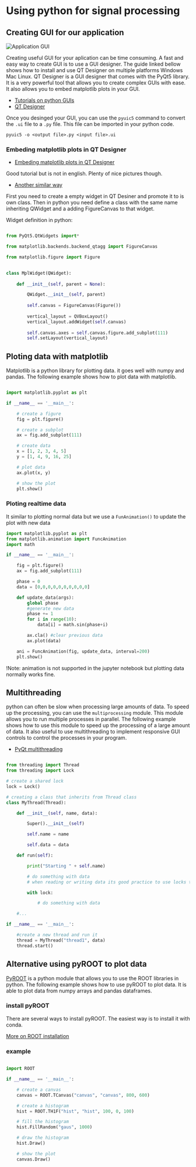 # Using python for signal processing


## Creating GUI for our application

![Application GUI](../img/ploting_data_wowo.png)

Creating useful GUI for your aplication can be time consuming. A fast and easy way to create GUI is to use a GUI designer. The guide linked bellow shows how to install and use QT Designer on multiple platforms Windows Mac Linux. QT Designer is a GUI designer that comes with the PyQt5 library. It is a very powerful tool that allows you to create complex GUIs with ease. It also allows you to embed matplotlib plots in your GUI.

- [Tutorials on python GUIs](https://www.pythonguis.com/pyqt5/)
- [QT Designer](https://realpython.com/qt-designer-python/#getting-started-with-qt-designer)

Once you desinged your GUI, you can use the `pyuic5` command to convert the `.ui` file to a `.py` file. This file can be imported in your python code.

```pyuic5 -o <output file>.py <input file>.ui```

### Embeding matplotlib plots in QT Designer

- [Embeding matplotlib plots in QT Designer](https://matplotlib.org/stable/gallery/user_interfaces/embedding_in_qt_sgskip.html)

Good tutorial but is not in english. Plenty of nice pictures though.
- [Another similar way](https://yapayzekalabs.blogspot.com/2018/11/pyqt5-gui-qt-designer-matplotlib.html)

First you need to create a empty widget in QT Desiner and promote it to is own class. Then in python you need define a class with the same name inheriting QWidget and a adding FigureCanvas to that widget.

Widget definition in python:

```python

from PyQt5.QtWidgets import*

from matplotlib.backends.backend_qtagg import FigureCanvas

from matplotlib.figure import Figure

    
class MplWidget(QWidget):
    
    def __init__(self, parent = None):

        QWidget.__init__(self, parent)
        
        self.canvas = FigureCanvas(Figure())
        
        vertical_layout = QVBoxLayout()
        vertical_layout.addWidget(self.canvas)
        
        self.canvas.axes = self.canvas.figure.add_subplot(111)
        self.setLayout(vertical_layout)

```

## Ploting data with matplotlib

Matplotlib is a python library for plotting data. it goes well with numpy and pandas. The following example shows how to plot data with matplotlib.

```python

import matplotlib.pyplot as plt

if __name__ == '__main__':

    # create a figure
    fig = plt.figure()

    # create a subplot
    ax = fig.add_subplot(111)

    # create data
    x = [1, 2, 3, 4, 5]
    y = [1, 4, 9, 16, 25]

    # plot data
    ax.plot(x, y)

    # show the plot
    plt.show()

```
### Ploting realtime data

It similar to plotting normal data but we use a `FunAnimation()` to update the plot with new data

```python
import matplotlib.pyplot as plt
from matplotlib.animation import FuncAnimation
import math

if __name__ == '__main__':

    fig = plt.figure()
    ax = fig.add_subplot(111)

    phase = 0
    data = [0,0,0,0,0,0,0,0,0,0]

    def update_data(args):
        global phase
        #generate new data
        phase += 1
        for i in range(10):
            data[i] = math.sin(phase+i)

        ax.cla() #clear previous data
        ax.plot(data)

    ani = FuncAnimation(fig, update_data, interval=200)
    plt.show()
```

!Note: animation is not supported in the jupyter notebook but plotting data normally works fine.

## Multithreading

python can often be slow when processing large amounts of data. To speed up the processing, you can use the `multiprocessing` module. This module allows you to run multiple processes in parallel. The following example shows how to use this module to speed up the processing of a large amount of data. It also useful to use multithreading to implement responsive GUI controls to control the processes in your program.

- [PyQt multithreading](https://www.pythonguis.com/tutorials/multithreading-pyqt-applications-qthreadpool/)

```python

from threading import Thread
from threading import Lock

# create a shared lock
lock = Lock()

# creating a class that inherits from Thread class
class MyThread(Thread):

    def __init__(self, name, data):

        Super().__init__(self)

        self.name = name

        self.data = data

    def run(self):

        print("Starting " + self.name)

        # do something with data
        # when reading or writing data its good practice to use locks to prevent data corruption when entering and exiting the critical section

        with lock:

            # do something with data

    #...

if __name__ == '__main__':

    #create a new thread and run it
    thread = MyThread("thread1", data)
    thread.start()

```

## Alternative using pyROOT to plot data

[PyROOT](https://root.cern/manual/python/) is a python module that allows you to use the ROOT libraries in python. The following example shows how to use pyROOT to plot data. It is able to plot data from numpy arrays and pandas dataframes.

### install pyROOT

There are several ways to install pyROOT. The easiest way is to install it with conda.

[More on ROOT installation](https://root.cern/install/)

### example

```python

import ROOT

if __name__ == '__main__':

    # create a canvas
    canvas = ROOT.TCanvas("canvas", "canvas", 800, 600)

    # create a histogram
    hist = ROOT.TH1F("hist", "hist", 100, 0, 100)

    # fill the histogram
    hist.FillRandom("gaus", 1000)

    # draw the histogram
    hist.Draw()

    # show the plot
    canvas.Draw()

```